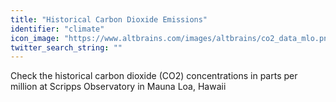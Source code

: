 ```yaml
---
title: "Historical Carbon Dioxide Emissions"
identifier: "climate"
icon_image: "https://www.altbrains.com/images/altbrains/co2_data_mlo.png"
twitter_search_string: ""
---
```

Check the historical carbon dioxide (CO2) concentrations in parts per million at Scripps Observatory in Mauna Loa, Hawaii
